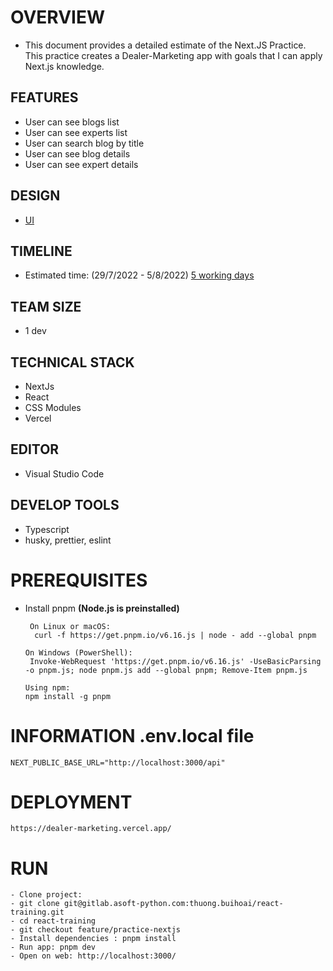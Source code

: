 # OVERVIEW

- This document provides a detailed estimate of the Next.JS Practice. This practice creates a Dealer-Marketing app with goals that I can apply Next.js knowledge.

## FEATURES

- User can see blogs list
- User can see experts list
- User can search blog by title
- User can see blog details
- User can see expert details

## DESIGN

- [UI](https://www.dealermarketing.com/)

## TIMELINE

- Estimated time: (29/7/2022 - 5/8/2022) [5 working days](https://docs.google.com/document/d/1Z6lftn0NQNdCeZ4BgTOoaTBS9kBSNZv_awwHmY10o0U/edit#heading=h.b81umtm0t9oh)

## TEAM SIZE

- 1 dev

## TECHNICAL STACK

- NextJs
- React
- CSS Modules
- Vercel

## EDITOR

- Visual Studio Code

## DEVELOP TOOLS

- Typescript
- husky, prettier, eslint

# PREREQUISITES

- Install pnpm **(Node.js is preinstalled)**

  ```
   On Linux or macOS:
    curl -f https://get.pnpm.io/v6.16.js | node - add --global pnpm
  ```

  ```
  On Windows (PowerShell):
   Invoke-WebRequest 'https://get.pnpm.io/v6.16.js' -UseBasicParsing -o pnpm.js; node pnpm.js add --global pnpm; Remove-Item pnpm.js
  ```

  ```
  Using npm:
  npm install -g pnpm
  ```

# INFORMATION .env.local file

```
NEXT_PUBLIC_BASE_URL="http://localhost:3000/api"
```

# DEPLOYMENT

```
https://dealer-marketing.vercel.app/
```

# RUN

```
- Clone project:
- git clone git@gitlab.asoft-python.com:thuong.buihoai/react-training.git
- cd react-training
- git checkout feature/practice-nextjs
- Install dependencies : pnpm install
- Run app: pnpm dev
- Open on web: http://localhost:3000/
```
